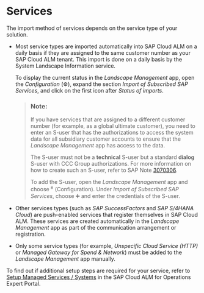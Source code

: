<!-- loiod5f36cc72b4443f6abfa95f6e1a17782 -->

<link rel="stylesheet" type="text/css" href="../css/sap-icons.css"/>

# Services

The import method of services depends on the service type of your solution.



-   Most service types are imported automatically into SAP Cloud ALM on a daily basis if they are assigned to the same customer number as your SAP Cloud ALM tenant. This import is done on a daily basis by the System Landscape Information service.

    To display the current status in the *Landscape Management* app, open the *Configuration* \(:gear:\), expand the section *Import of Subscribed SAP Services*, and click on the first icon after *Status of imports*.

    > ### Note:  
    > If you have services that are assigned to a different customer number \(for example, as a global ultimate customer\), you need to enter an S-user that has the authorizations to access the system data for all subsidiary customer accounts to ensure that the *Landscape Management* app has access to the data.
    > 
    > The S-user must not be a **technical** S-user but a standard **dialog** S-user with CCC Group authorizations. For more information on how to create such an S-user, refer to SAP Note [3070306](https://me.sap.com/notes/3070306).
    > 
    > To add the S-user, open the *Landscape Management* app and choose <span style="font-size:16px;"><span class="SAP-icons"></span></span> \(Configuration\). Under *Import of Subscribed SAP Services*, choose :heavy_plus_sign: and enter the credentials of the S-user.

-   Other services types \(such as *SAP SuccessFactors* and *SAP S/4HANA Cloud*\) are push-enabled services that register themselves in SAP Cloud ALM. These services are created automatically in the *Landscape Management* app as part of the communication arrangement or registration.

-   Only some service types \(for example, *Unspecific Cloud Service \(HTTP\)* or *Managed Gateway for Spend & Network*\) must be added to the *Landscape Management* app manually.


To find out if additional setup steps are required for your service, refer to [Setup Managed Services / Systems](https://support.sap.com/en/alm/sap-cloud-alm/operations/expert-portal/setup-managed-services.html) in the SAP Cloud ALM for Operations Expert Portal.

